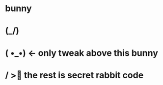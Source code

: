 # bunny

#    (\_/)
#    ( •_•)   ← only tweak above this bunny
#    / >🍃     the rest is secret rabbit code
